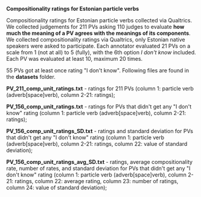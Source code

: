 <b>Compositionality ratings for Estonian particle verbs</b>

Compositionality ratings for Estonian particle verbs collected via Qualtrics. We collected judgements for 211 PVs asking 110 judges to evaluate <b>how much the meaning of a PV agrees with the meanings of its components</b>. We collected compositionality ratings via Qualtrics, only Estonian native speakers were asked to participate. Each annotator evaluated 21 PVs on a scale from 1 (not at all) to 5 (fully), with the 6th option <i>I don't know</i> included. Each PV was evaluated at least 10, maximum 20 times.

55 PVs got at least once rating "I don't know". Following files are found in the <b>datasets</b> folder.


<b>PV_211_comp_unit_ratings.txt</b> - ratings for 211 PVs (column 1: particle verb (adverb[space]verb), column 2-21: ratings);

<b>PV_156_comp_unit_ratings.txt</b> - ratings for PVs that didn't get any "I don't know" rating (column 1: particle verb (adverb[space]verb), column 2-21: ratings);

<b>PV_156_comp_unit_ratings_SD.txt</b> - ratings and standard deviation for PVs that didn't get any "I don't know" rating (column 1: particle verb (adverb[space]verb), column 2-21: ratings, column 22: value of standard deviation);

<b>PV_156_comp_unit_ratings_avg_SD.txt</b> - ratings, average compositionality rate, number of rates, and standard deviation for PVs that didn't get any "I don't know" rating (column 1: particle verb (adverb[space]verb), column 2-21: ratings, column 22: average rating, column 23: number of ratings, column 24: value of standard deviation);
